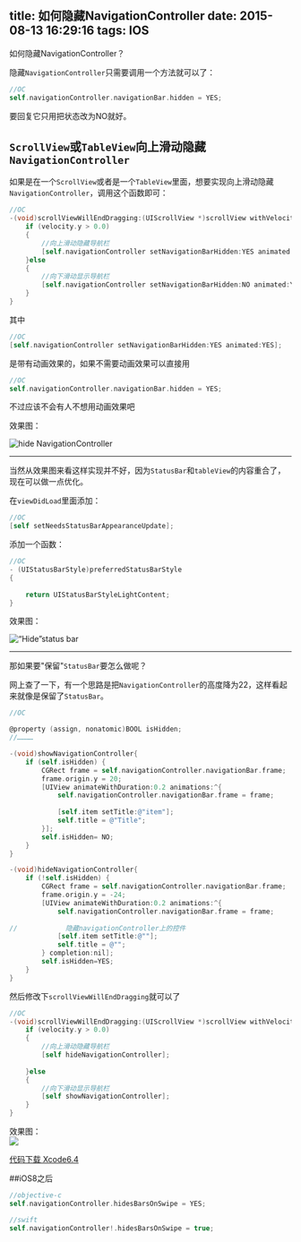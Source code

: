 title: 如何隐藏NavigationController
date: 2015-08-13 16:29:16
tags: IOS
---

如何隐藏NavigationController？

隐藏`NavigationController`只需要调用一个方法就可以了：

~~~objectivec
//OC
self.navigationController.navigationBar.hidden = YES;
~~~

要回复它只用把状态改为NO就好。

<!--more-->


## `ScrollView`或`TableView`向上滑动隐藏`NavigationController`
如果是在一个`ScrollView`或者是一个`TableView`里面，想要实现向上滑动隐藏`NavigationController`，调用这个函数即可：

~~~objectivec
//OC
-(void)scrollViewWillEndDragging:(UIScrollView *)scrollView withVelocity:(CGPoint)velocity targetContentOffset:(inout CGPoint *)targetContentOffset{
    if (velocity.y > 0.0)
    {
        //向上滑动隐藏导航栏
        [self.navigationController setNavigationBarHidden:YES animated:YES];
    }else
    {
        //向下滑动显示导航栏
        [self.navigationController setNavigationBarHidden:NO animated:YES];
    }
}
~~~

其中

~~~objectivec
//OC
[self.navigationController setNavigationBarHidden:YES animated:YES];
~~~

是带有动画效果的，如果不需要动画效果可以直接用

~~~objectivec
//OC
self.navigationController.navigationBar.hidden = YES;
~~~

不过应该不会有人不想用动画效果吧

效果图：

![hide NavigationController](http://7xkfbb.com1.z0.glb.clouddn.com/15-8-15/92146754.jpg)

-----
当然从效果图来看这样实现并不好，因为`StatusBar`和`tableView`的内容重合了，现在可以做一点优化。

在`viewDidLoad`里面添加：

~~~objectivec
//OC
[self setNeedsStatusBarAppearanceUpdate];
~~~


添加一个函数：

~~~objectivec
//OC
- (UIStatusBarStyle)preferredStatusBarStyle
{
    
    return UIStatusBarStyleLightContent;
}
~~~

效果图：

![“Hide”status bar](http://7xkfbb.com1.z0.glb.clouddn.com/15-8-15/21162414.jpg)

-----
那如果要"保留"`StatusBar`要怎么做呢？

网上查了一下，有一个思路是把`NavigationController`的高度降为22，这样看起来就像是保留了`StatusBar`。

~~~objectivec
//OC

@property (assign, nonatomic)BOOL isHidden;
//…………

-(void)showNavigationController{
    if (self.isHidden) {
        CGRect frame = self.navigationController.navigationBar.frame;
        frame.origin.y = 20;
        [UIView animateWithDuration:0.2 animations:^{
            self.navigationController.navigationBar.frame = frame;
            
            [self.item setTitle:@"item"];
            self.title = @"Title";
        }];
        self.isHidden= NO;
    }
}

-(void)hideNavigationController{
    if (!self.isHidden) {
        CGRect frame = self.navigationController.navigationBar.frame;
        frame.origin.y = -24;
        [UIView animateWithDuration:0.2 animations:^{
            self.navigationController.navigationBar.frame = frame;
            
//			  隐藏navigationController上的控件
            [self.item setTitle:@""];
            self.title = @"";
        } completion:nil];
        self.isHidden=YES;
    }
}
~~~

然后修改下`scrollViewWillEndDragging`就可以了

~~~objectivec
//OC
-(void)scrollViewWillEndDragging:(UIScrollView *)scrollView withVelocity:(CGPoint)velocity targetContentOffset:(inout CGPoint *)targetContentOffset{
    if (velocity.y > 0.0)
    {
        //向上滑动隐藏导航栏
        [self hideNavigationController];
        
    }else
    {
        //向下滑动显示导航栏
        [self showNavigationController];
    }
}
~~~

效果图：  
![](http://7xkfbb.com1.z0.glb.clouddn.com/15-8-15/98069774.jpg)

[代码下载 Xcode6.4](http://7xkfbb.com1.z0.glb.clouddn.com/15-8-15/70939852-hideNavigationController.zip)


##iOS8之后
```objective-c
//objective-c
self.navigationController.hidesBarsOnSwipe = YES;
```

```swift
//swift
self.navigationController!.hidesBarsOnSwipe = true;
```
